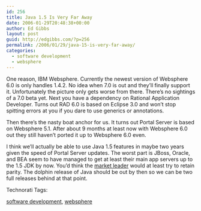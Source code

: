```yaml
---
id: 256
title: Java 1.5 Is Very Far Away
date: 2006-01-29T20:48:38+00:00
author: Ed Gibbs
layout: post
guid: http://edgibbs.com/?p=256
permalink: /2006/01/29/java-15-is-very-far-away/
categories:
  - software development
  - websphere
---
```

One reason, IBM Websphere. Currently the newest version of Websphere 6.0 is only handles 1.4.2. No idea when 7.0 is out and they&#8217;ll finally support it. Unfortunately the picture only gets worse from there. There&#8217;s no sightings of a 7.0 beta yet. Next you have a dependency on Rational Application Developer. Turns out RAD 6.0 is based on Eclipse 3.0 and won&#8217;t stop spitting errors at you if you dare to use generics or annotations.

Then there&#8217;s the nasty boat anchor for us. It turns out Portal Server is based on Websphere 5.1. After about 9 months at least now with Websphere 6.0 out they still haven&#8217;t ported it up to Websphere 6.0 even.

I think we&#8217;ll actually be able to use Java 1.5 features in maybe two years given the speed of Portal Server updates. The worst part is JBoss, Oracle, and BEA seem to have managed to get at least their main app servers up to the 1.5 JDK by now. You&#8217;d think the [market leader](http://news.com.com/IBM+continues+gains+in+server+software/2100-1012_3-5210844.html) would at least try to retain parity. The dolphin release of Java should be out by then so we can be two full releases behind at that point.

<!-- Technorati Tags Start -->

Technorati Tags:
  
<a href="http://technorati.com/tag/software%20development" rel="tag">software development</a>, <a href="http://technorati.com/tag/websphere" rel="tag">websphere</a> 

<!-- Technorati Tags End -->